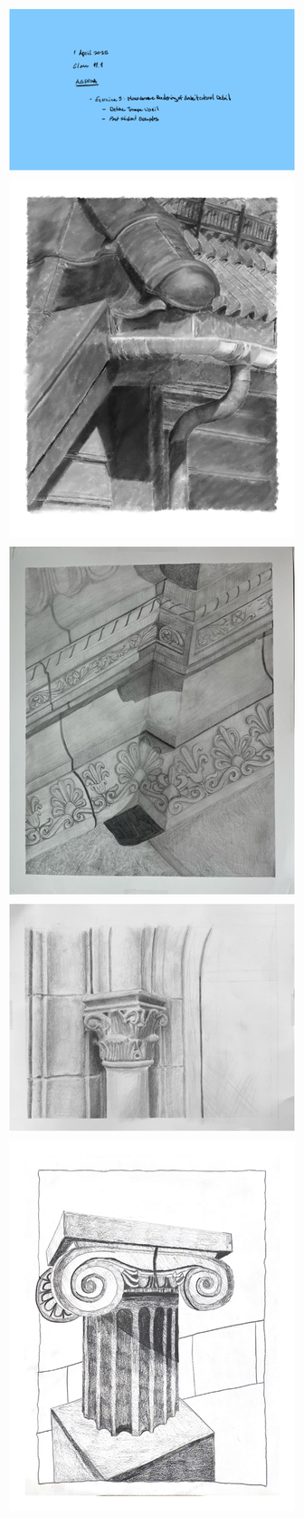 ![Today's Agenda](images/250401_11-1.png)

![Fig. 6.1 Exercise Nine. Monochrome Rendering of Architectural Detail](images/060101renderArchDetail.png)

![](images/Assignment_15_Above_Average.png)

![](images/Assignment_15_Average.jpg)

![](images/Assignment_15_Below_Average.png)

